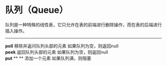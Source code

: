 # 队列（Queue）

队列是一种特殊的线性表，它只允许在表的前端进行删除操作，而在表的后端进行插入操作。

****

**poll**         移除并返问队列头部的元素    如果队列为空，则返回null\
**peek**       返回队列头部的元素             如果队列为空，则返回null\
**put**        ** ** 添加一个元素                      如果队列满，则阻塞

